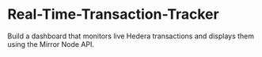 # Real-Time-Transaction-Tracker
 Build a dashboard that monitors live Hedera transactions and displays them using the Mirror Node API. 
